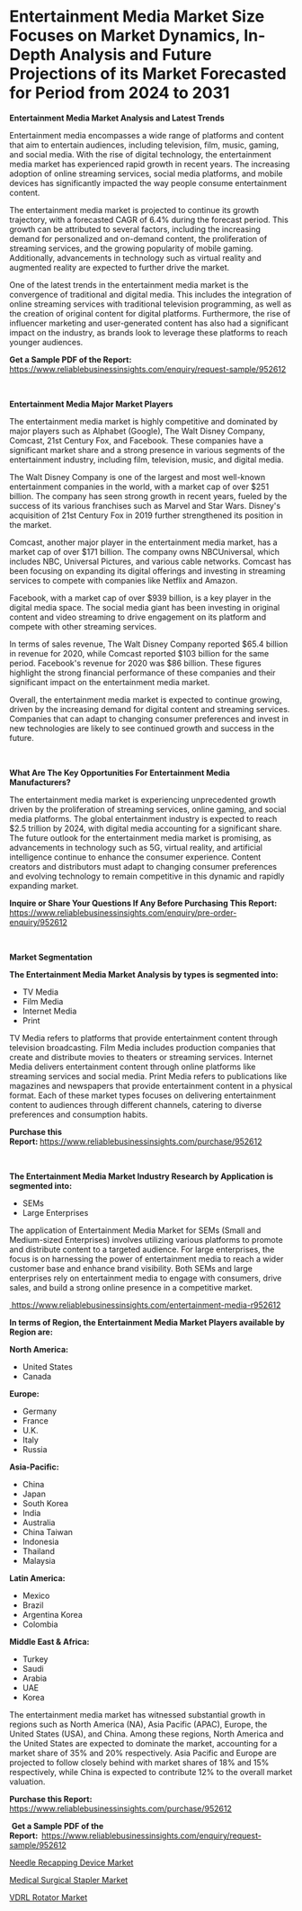 <p><h1>Entertainment Media Market Size Focuses on Market Dynamics, In-Depth Analysis and Future Projections of its Market Forecasted for Period from 2024 to 2031</h1></p><p><strong>Entertainment Media Market Analysis and Latest Trends</strong></p>
<p><p>Entertainment media encompasses a wide range of platforms and content that aim to entertain audiences, including television, film, music, gaming, and social media. With the rise of digital technology, the entertainment media market has experienced rapid growth in recent years. The increasing adoption of online streaming services, social media platforms, and mobile devices has significantly impacted the way people consume entertainment content.</p><p>The entertainment media market is projected to continue its growth trajectory, with a forecasted CAGR of 6.4% during the forecast period. This growth can be attributed to several factors, including the increasing demand for personalized and on-demand content, the proliferation of streaming services, and the growing popularity of mobile gaming. Additionally, advancements in technology such as virtual reality and augmented reality are expected to further drive the market.</p><p>One of the latest trends in the entertainment media market is the convergence of traditional and digital media. This includes the integration of online streaming services with traditional television programming, as well as the creation of original content for digital platforms. Furthermore, the rise of influencer marketing and user-generated content has also had a significant impact on the industry, as brands look to leverage these platforms to reach younger audiences.</p></p>
<p><strong>Get a Sample PDF of the Report:&nbsp;</strong> <a href="https://www.reliablebusinessinsights.com/enquiry/request-sample/952612">https://www.reliablebusinessinsights.com/enquiry/request-sample/952612</a></p>
<p>&nbsp;</p>
<p><strong>Entertainment Media Major Market Players</strong></p>
<p><p>The entertainment media market is highly competitive and dominated by major players such as Alphabet (Google), The Walt Disney Company, Comcast, 21st Century Fox, and Facebook. These companies have a significant market share and a strong presence in various segments of the entertainment industry, including film, television, music, and digital media.</p><p>The Walt Disney Company is one of the largest and most well-known entertainment companies in the world, with a market cap of over $251 billion. The company has seen strong growth in recent years, fueled by the success of its various franchises such as Marvel and Star Wars. Disney's acquisition of 21st Century Fox in 2019 further strengthened its position in the market.</p><p>Comcast, another major player in the entertainment media market, has a market cap of over $171 billion. The company owns NBCUniversal, which includes NBC, Universal Pictures, and various cable networks. Comcast has been focusing on expanding its digital offerings and investing in streaming services to compete with companies like Netflix and Amazon.</p><p>Facebook, with a market cap of over $939 billion, is a key player in the digital media space. The social media giant has been investing in original content and video streaming to drive engagement on its platform and compete with other streaming services.</p><p>In terms of sales revenue, The Walt Disney Company reported $65.4 billion in revenue for 2020, while Comcast reported $103 billion for the same period. Facebook's revenue for 2020 was $86 billion. These figures highlight the strong financial performance of these companies and their significant impact on the entertainment media market. </p><p>Overall, the entertainment media market is expected to continue growing, driven by the increasing demand for digital content and streaming services. Companies that can adapt to changing consumer preferences and invest in new technologies are likely to see continued growth and success in the future.</p></p>
<p>&nbsp;</p>
<p><strong>What Are The Key Opportunities For Entertainment Media Manufacturers?</strong></p>
<p><p>The entertainment media market is experiencing unprecedented growth driven by the proliferation of streaming services, online gaming, and social media platforms. The global entertainment industry is expected to reach $2.5 trillion by 2024, with digital media accounting for a significant share. The future outlook for the entertainment media market is promising, as advancements in technology such as 5G, virtual reality, and artificial intelligence continue to enhance the consumer experience. Content creators and distributors must adapt to changing consumer preferences and evolving technology to remain competitive in this dynamic and rapidly expanding market.</p></p>
<p><strong>Inquire or Share Your Questions If Any Before Purchasing This Report:</strong> <a href="https://www.reliablebusinessinsights.com/enquiry/pre-order-enquiry/952612">https://www.reliablebusinessinsights.com/enquiry/pre-order-enquiry/952612</a></p>
<p>&nbsp;</p>
<p><strong>Market Segmentation</strong></p>
<p><strong>The Entertainment Media Market Analysis by types is segmented into:</strong></p>
<p><ul><li>TV Media</li><li>Film Media</li><li>Internet Media</li><li>Print</li></ul></p>
<p><p>TV Media refers to platforms that provide entertainment content through television broadcasting. Film Media includes production companies that create and distribute movies to theaters or streaming services. Internet Media delivers entertainment content through online platforms like streaming services and social media. Print Media refers to publications like magazines and newspapers that provide entertainment content in a physical format. Each of these market types focuses on delivering entertainment content to audiences through different channels, catering to diverse preferences and consumption habits.</p></p>
<p><strong>Purchase this Report:&nbsp;</strong><a href="https://www.reliablebusinessinsights.com/purchase/952612">https://www.reliablebusinessinsights.com/purchase/952612</a></p>
<p>&nbsp;</p>
<p><strong>The Entertainment Media Market Industry Research by Application is segmented into:</strong></p>
<p><ul><li>SEMs</li><li>Large Enterprises</li></ul></p>
<p><p>The application of Entertainment Media Market for SEMs (Small and Medium-sized Enterprises) involves utilizing various platforms to promote and distribute content to a targeted audience. For large enterprises, the focus is on harnessing the power of entertainment media to reach a wider customer base and enhance brand visibility. Both SEMs and large enterprises rely on entertainment media to engage with consumers, drive sales, and build a strong online presence in a competitive market.</p></p>
<p><a href="https://www.reliablebusinessinsights.com/entertainment-media-r952612">&nbsp;https://www.reliablebusinessinsights.com/entertainment-media-r952612</a></p>
<p><strong>In terms of Region, the Entertainment Media Market Players available by Region are:</strong></p>
<p>
    <p> <strong> North America: </strong>
        <ul>
            <li>United States</li>
            <li>Canada</li>
        </ul>
        </p> 
    <p> <strong> Europe: </strong>
        <ul>
            <li>Germany</li>
            <li>France</li>
            <li>U.K.</li>
            <li>Italy</li>
            <li>Russia</li>
        </ul>
        </p> 
    <p> <strong> Asia-Pacific: </strong>
        <ul>
            <li>China</li>
            <li>Japan</li>
            <li>South Korea</li>
            <li>India</li>
            <li>Australia</li>
            <li>China Taiwan</li>
            <li>Indonesia</li>
            <li>Thailand</li>
            <li>Malaysia</li>
        </ul>
        </p> 
    <p> <strong> Latin America: </strong>
        <ul>
            <li>Mexico</li>
            <li>Brazil</li>
            <li>Argentina Korea</li>
            <li>Colombia</li>
        </ul>
        </p> 
    <p> <strong> Middle East & Africa: </strong>
        <ul>
            <li>Turkey</li>
            <li>Saudi</li>
            <li>Arabia</li>
            <li>UAE</li>
            <li>Korea</li>
        </ul>
    </p>
    </p>
<p><p>The entertainment media market has witnessed substantial growth in regions such as North America (NA), Asia Pacific (APAC), Europe, the United States (USA), and China. Among these regions, North America and the United States are expected to dominate the market, accounting for a market share of 35% and 20% respectively. Asia Pacific and Europe are projected to follow closely behind with market shares of 18% and 15% respectively, while China is expected to contribute 12% to the overall market valuation.</p></p>
<p><strong>Purchase this Report: </strong><a href="https://www.reliablebusinessinsights.com/purchase/952612">https://www.reliablebusinessinsights.com/purchase/952612</a></p>
<p>&nbsp;<strong>Get a Sample PDF of the Report:&nbsp;&nbsp;</strong><a href="https://www.reliablebusinessinsights.com/enquiry/request-sample/952612">https://www.reliablebusinessinsights.com/enquiry/request-sample/952612</a></p>
<p><strong></strong></p>
<p><p><a href="https://github.com/KeeganBarrows2023/Market-Research-Report-List-2/blob/main/needle-recapping-device-market.md">Needle Recapping Device Market</a></p><p><a href="https://github.com/wnxtvsgd56/Market-Research-Report-List-1/blob/main/medical-surgical-stapler-market.md">Medical Surgical Stapler Market</a></p><p><a href="https://github.com/marlinacrngin/Market-Research-Report-List-1/blob/main/vdrl-rotator-market.md">VDRL Rotator Market</a></p></p>